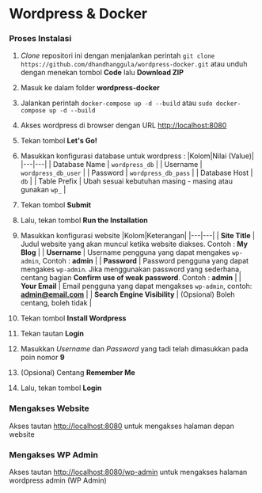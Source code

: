 # Wordpress & Docker

### Proses Instalasi
1. _Clone_ repositori ini dengan menjalankan perintah `git clone https://github.com/dhandhanggula/wordpress-docker.git` atau unduh dengan menekan tombol **Code** lalu **Download ZIP**
2. Masuk ke dalam folder **wordpress-docker**
3. Jalankan perintah `docker-compose up -d --build` atau `sudo docker-compose up -d --build`
4. Akses wordpress di browser dengan URL [http://localhost:8080](http://localhost:8080)
5. Tekan tombol **Let's Go!**
6. Masukkan konfigurasi database untuk wordpress :
   |Kolom|Nilai (Value)|
   |---|---|
   | Database Name | `wordpress_db` |
   | Username | `wordpress_db_user` |
   | Password | `wordpress_db_pass` |
   | Database Host | `db` |
   | Table Prefix | Ubah sesuai kebutuhan masing - masing atau gunakan `wp_` |

6. Tekan tombol **Submit**
7. Lalu, tekan tombol **Run the Installation**
8. Masukkan konfigurasi website
   |Kolom|Keterangan|
   |---|---|
   | **Site Title** | Judul website yang akan muncul ketika website diakses. Contoh : **My Blog** |
   | **Username** | Username pengguna yang dapat mengakes `wp-admin`, Contoh : **admin** |
   | **Password** | Password pengguna yang dapat mengakes `wp-admin`. Jika menggunakan password yang sederhana, centang bagian **Confirm use of weak password**. Contoh : **admin** |
   | **Your Email** | Email pengguna yang dapat mengakses `wp-admin`, contoh: **admin@email.com** |
   | **Search Engine Visibility** | (Opsional) Boleh centang, boleh tidak |
9. Tekan tombol **Install Wordpress**
10. Tekan tautan **Login**
11. Masukkan _Username_ dan _Password_ yang tadi telah dimasukkan pada poin nomor **9**
12. (Opsional) Centang **Remember Me**
13. Lalu, tekan tombol **Login**

### Mengakses Website

Akses tautan [http://localhost:8080](http://localhost:8080) untuk mengakses halaman depan website

### Mengakses WP Admin

Akses tautan [http://localhost:8080/wp-admin](http://localhost:8080/wp-admin) untuk mengakses halaman wordpress admin (WP Admin)
